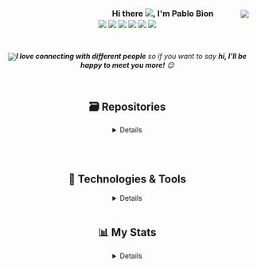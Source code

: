 

<h3 align="center" justify="center">&nbsp;&nbsp;&nbsp;&nbsp;&nbsp;&nbsp;&nbsp;&nbsp;&nbsp;&nbsp;&nbsp;&nbsp;&nbsp;&nbsp;&nbsp;&nbsp;&nbsp;&nbsp;&nbsp;&nbsp;&nbsp;&nbsp;&nbsp;&nbsp;&nbsp;&nbsp;&nbsp;&nbsp;&nbsp;&nbsp;&nbsp;&nbsp;&nbsp;&nbsp;&nbsp;&nbsp;&nbsp;&nbsp;&nbsp;&nbsp;&nbsp;&nbsp;&nbsp;&nbsp;&nbsp;&nbsp;&nbsp;&nbsp;&nbsp;&nbsp;&nbsp;&nbsp;&nbsp;&nbsp;&nbsp;Hi there <img width="30" src='https://camo.githubusercontent.com/35d3d11359a49bf12aebb834cc13fd81b95eff4e/68747470733a2f2f6d656469612e67697068792e636f6d2f6d656469612f6876524a434c467a6361737252346961377a2f67697068792e676966'/>,  I'm Pablo Bion &nbsp;&nbsp;&nbsp;&nbsp;&nbsp;&nbsp;&nbsp;&nbsp;&nbsp;&nbsp;&nbsp;&nbsp;&nbsp;<a target="_blank" href="http://twitter.com/pablobion"><img href="google.com" align="center" justify="center" height="30" src="https://www.flaticon.com/svg/static/icons/svg/179/179342.svg"></a> <a  href="https://www.linkedin.com/in/pablobion"><img href="google.com" align="center" justify="center" height="30" src="https://www.flaticon.com/svg/static/icons/svg/145/145807.svg"></a> <a href="https://open.spotify.com/user/pablobion"><img align="center" justify="center" height="30" src="https://www.flaticon.com/svg/static/icons/svg/174/174872.svg"></a> <a href="https://www.instagram.com/pablobion/"><img href="google.com" align="center" justify="center" height="30" src="https://www.flaticon.com/svg/static/icons/svg/174/174855.svg"></a> <a href="https://medium.com/@pablobion"><img href="google.com" align="center" justify="center" height="30" src="https://www.flaticon.com/svg/static/icons/svg/2111/2111505.svg"></a> <a href="https://discord.gg/sxTquZ4"><img href="google.com" align="center" justify="center" height="30" src="https://www.flaticon.com/svg/static/icons/svg/2111/2111370.svg"></a> <a href="mailto:pablo.bion@hotmail.com"><img href="google.com" align="center" justify="center" height="30" src="https://www.flaticon.com/svg/static/icons/svg/893/893257.svg"></a></h3>
<br>
<!-- 
<br>
<p>Soue estudante <img align='right' width="600" src='https://raw.githubusercontent.com/abhisheknaiidu/abhisheknaiidu/master/code.gif'/></p>
</br>
--> 


<p align="center"><img align="center" align="center" src="https://media.giphy.com/media/LnQjpWaON8nhr21vNW/giphy.gif" width="60"/><b><em>I love connecting with different people</b> so if you want to say <b>hi, I'll be happy to meet you more!</b> 😊</em></p>


<br>
    <h2 align="center">🗃 Repositories</h2>
   <details align="center">
 <br>
<p width="100%" align="center">
  <a align="center" href="https://github.com/pablobion/weather-react" title="React Weather"><img height="115" src="https://github-readme-stats.vercel.app/api/pin/?username=pablobion&repo=weather-react&theme=vue"></a>
  <a align="center" justify="center" href="https://github.com/pablobion/github-explorer" title="github-explorer"><img height="115" src="https://github-readme-stats.vercel.app/api/pin/?username=pablobion&repo=github-explorer&theme=vue"></a>
  <a align="center" justify="center" href="https://github.com/pablobion/gui-portfolio" title="gui-portfolio"><img height="115" src="https://github-readme-stats.vercel.app/api/pin/?username=pablobion&repo=gui-portfolio&theme=vue"></a>
   <a align="center" href="https://github.com/pablobion/omdb" title="omdb"><img height="115" src="https://github-readme-stats.vercel.app/api/pin/?username=pablobion&repo=omdb&theme=vue"></a>
  <a align="center" href="https://github.com/pablobion/msn-js" title="omdb"><img height="115" src="https://github-readme-stats.vercel.app/api/pin/?username=pablobion&repo=msn-js&theme=vue"></a>
  
</p>
 </details>

<br><br>

 <h2 align="center">🔧 Technologies & Tools</h2> 
 <details align="center">
<br>
<p align="center">
  <!-- For more icons please follow  https://github.com/MikeCodesDotNET/ColoredBadges -->  
  <img src="https://raw.githubusercontent.com/8bithemant/8bithemant/master/svg/dev/languages/js.svg" alt="js" style="vertical-align:top; margin:4px">
  <img src="https://raw.githubusercontent.com/8bithemant/8bithemant/master/svg/dev/frameworks/react.svg" alt="react" style="vertical-align:top; margin:4px">
  <img src="https://raw.githubusercontent.com/8bithemant/8bithemant/master/svg/dev/misc/chrome.svg" alt="chrome" style="vertical-align:top; margin:4px">
  <img src="https://raw.githubusercontent.com/8bithemant/8bithemant/master/svg/dev/services/npm.svg" alt="npm" style="vertical-align:top; margin:4px">
  <img src="https://raw.githubusercontent.com/8bithemant/8bithemant/master/svg/dev/services/gcp.svg" alt="gcp" style="vertical-align:top; margin:4px">
  <img src="https://raw.githubusercontent.com/8bithemant/8bithemant/master/svg/dev/tools/visualstudio_code.svg" alt="vscode" style="vertical-align:top; margin:4px">
</p>
</details>
<br> 
<h2 align="center">📊 My Stats</h2>
 <details align="center">
<br><br>
<p align="center" justify="center" >
    <img  align="center" justify="center" justify="center" src="https://github-readme-stats.vercel.app/api?username=pablobion&show_icons=true&line_height=27&theme=vue"   alt="Martin's GitHub Stats" />
&nbsp;&nbsp;&nbsp;&nbsp;&nbsp;&nbsp;&nbsp;&nbsp;
    <img align="center" justify="center" src="https://github-readme-stats.vercel.app/api/top-langs/?username=pablobion&theme=vue" />
</p>

 ![](https://komarev.com/ghpvc/?username=pablobion&color=gray)
   </details>


